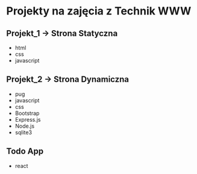 # Projekty na zajęcia z Technik WWW

## Projekt_1 -> Strona Statyczna
- html
- css
- javascript

## Projekt_2 -> Strona Dynamiczna
- pug
- javascript
- css
- Bootstrap
- Express.js
- Node.js
- sqlite3

## Todo App 
- react